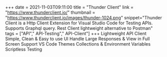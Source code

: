 +++
date = 2021-11-03T09:11:00
title = "Thunder Client"
link = "https://www.thunderclient.io/"
thumbnail = "https://www.thunderclient.io/images/thunder-1024.png"
snippet="Thunder Client is a Http Client Extension for Visual Studio Code for Testing APIs. Supports Graphql query. Rest Client lightweight alternative to Postman"
tags = ["API"," API-Testing"," API-Client"]
+++
Lightweight API Client
Simple, Clean & Easy to use UI
Handle Large Responses & View in Full Screen
Support VS Code Themes
Collections & Environment Variables
Scriptless Testing
